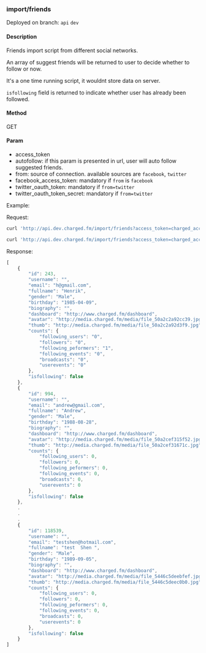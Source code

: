### **import/friends**

Deployed on branch: `api` `dev`

#### **Description**

Friends import script from different social networks.

An array of suggest friends will be returned to user to decide whether to follow or now.

It's a one time running script, it wouldnt store data on server.

`isfollowing` field is returned to indicate whether user has already been followed.

#### **Method**

GET

#### **Param**

- access_token
- autofollow: if this param is presented in url, user will auto follow suggested friends.
- from: source of connection. available sources are `facebook`, `twitter`
- facebook_access_token: mandatory if `from` is `facebook`
- twitter_oauth_token: mandatory if `from=twitter`
- twitter_oauth_token_secret: mandatory if `from=twitter`

Example:

Request:
```sh
curl 'http://api.dev.charged.fm/import/friends?access_token=charged_access_token&from=facebook&facebook_access_token=facebook_token'
```

```sh
curl 'http://api.dev.charged.fm/import/friends?access_token=charged_access_token&from=facebook&facebook_access_token=facebook_token&autofollow'
```

Response:
```javascript
[
    {
        "id": 243,
        "username": "",
        "email": "h@gmail.com",
        "fullname": "Henrik",
        "gender": "Male",
        "birthday": "1985-04-09",
        "biography": "",
        "dashboard": "http://www.charged.fm/dashboard",
        "avatar": "http://media.charged.fm/media/file_50a2c2a92cc39.jpg",
        "thumb": "http://media.charged.fm/media/file_50a2c2a92d3f9.jpg",
        "counts": {
            "following_users": "0",
            "followers": "0",
            "following_peformers": "1",
            "following_events": "0",
            "broadcasts": "0",
            "userevents": "0"
        },
        "isfollowing": false
    },
    {
        "id": 994,
        "username": "",
        "email": "andrew@gmail.com",
        "fullname": "Andrew",
        "gender": "Male",
        "birthday": "1988-08-28",
        "biography": "",
        "dashboard": "http://www.charged.fm/dashboard",
        "avatar": "http://media.charged.fm/media/file_50a2cef315f52.jpg",
        "thumb": "http://media.charged.fm/media/file_50a2cef31671c.jpg",
        "counts": {
            "following_users": 0,
            "followers": 0,
            "following_peformers": 0,
            "following_events": 0,
            "broadcasts": 0,
            "userevents": 0
        },
        "isfollowing": false
    },
    .
    .
    .
    {
        "id": 118539,
        "username": "",
        "email": "testshen@hotmail.com",
        "fullname": "test  Shen ",
        "gender": "Male",
        "birthday": "1989-09-05",
        "biography": "",
        "dashboard": "http://www.charged.fm/dashboard",
        "avatar": "http://media.charged.fm/media/file_5446c5deebfef.jpg",
        "thumb": "http://media.charged.fm/media/file_5446c5deec0b0.jpg",
        "counts": {
            "following_users": 0,
            "followers": 0,
            "following_peformers": 0,
            "following_events": 0,
            "broadcasts": 0,
            "userevents": 0
        },
        "isfollowing": false
    }
]
```




